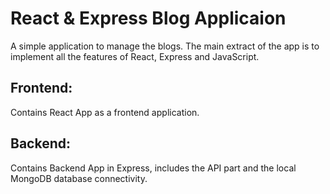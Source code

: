 # React & Express Blog Applicaion

A simple application to manage the blogs. The main extract of the app is to implement all the features of React, Express and JavaScript.

## Frontend:
Contains React App as a frontend application.

## Backend:
Contains Backend App in Express, includes the API part and the local MongoDB database connectivity.
